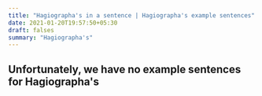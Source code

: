 ```yaml
---
title: "Hagiographa's in a sentence | Hagiographa's example sentences"
date: 2021-01-20T19:57:50+05:30
draft: falses
summary: "Hagiographa's"
---
```

## Unfortunately, we have no example sentences for Hagiographa's                 

